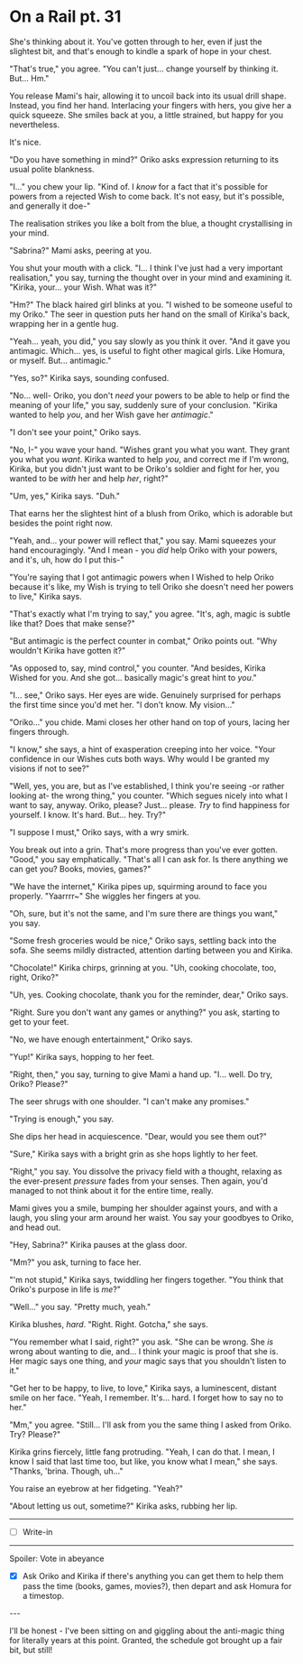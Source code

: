 # On a Rail pt. 31

She's thinking about it. You've gotten through to her, even if just the slightest bit, and that's enough to kindle a spark of hope in your chest.

"That's true," you agree. "You can't just... change yourself by thinking it. But... Hm."

You release Mami's hair, allowing it to uncoil back into its usual drill shape. Instead, you find her hand. Interlacing your fingers with hers, you give her a quick squeeze. She smiles back at you, a little strained, but happy for you nevertheless.

It's nice.

"Do you have something in mind?" Oriko asks expression returning to its usual polite blankness.

"I..." you chew your lip. "Kind of. I *know* for a fact that it's possible for powers from a rejected Wish to come back. It's not easy, but it's possible, and generally it doe-"

The realisation strikes you like a bolt from the blue, a thought crystallising in your mind.

"Sabrina?" Mami asks, peering at you.

You shut your mouth with a click. "I... I think I've just had a very important realisation," you say, turning the thought over in your mind and examining it. "Kirika, your... your Wish. What was it?"

"Hm?" The black haired girl blinks at you. "I wished to be someone useful to my Oriko." The seer in question puts her hand on the small of Kirika's back, wrapping her in a gentle hug.

"Yeah... yeah, you did," you say slowly as you think it over. "And it gave you antimagic. Which... yes, is useful to fight other magical girls. Like Homura, or myself. But... antimagic."

"Yes, so?" Kirika says, sounding confused.

"No... well- Oriko, you don't *need* your powers to be able to help or find the meaning of your life," you say, suddenly sure of your conclusion. "Kirika wanted to help *you*, and her Wish gave her *antimagic*."

"I don't see your point," Oriko says.

"No, I-" you wave your hand. "Wishes grant you what you want. They grant you what you *want*. Kirika wanted to help *you*, and correct me if I'm wrong, Kirika, but you didn't just want to be Oriko's soldier and fight for her, you wanted to be *with* her and help *her*, right?"

"Um, yes," Kirika says. "Duh."

That earns her the slightest hint of a blush from Oriko, which is adorable but besides the point right now.

"Yeah, and... your power will reflect that," you say. Mami squeezes your hand encouragingly. "And I mean - you *did* help Oriko with your powers, and it's, uh, how do I put this-"

"You're saying that I got antimagic powers when I Wished to help Oriko because it's like, my Wish is trying to tell Oriko she doesn't need her powers to live," Kirika says.

"That's exactly what I'm trying to say," you agree. "It's, agh, magic is subtle like that? Does that make sense?"

"But antimagic is the perfect counter in combat," Oriko points out. "Why wouldn't Kirika have gotten it?"

"As opposed to, say, mind control," you counter. "And besides, Kirika Wished for you. And she got... basically magic's great hint to *you*."

"I... see," Oriko says. Her eyes are wide. Genuinely surprised for perhaps the first time since you'd met her. "I don't know. My vision..."

"Oriko..." you chide. Mami closes her other hand on top of yours, lacing her fingers through.

"I know," she says, a hint of exasperation creeping into her voice. "Your confidence in our Wishes cuts both ways. Why would I be granted my visions if not to see?"

"Well, yes, you are, but as I've established, I think you're seeing -or rather looking at- the wrong thing," you counter. "Which segues nicely into what I want to say, anyway. Oriko, please? Just... please. *Try* to find happiness for yourself. I know. It's hard. But... hey. Try?"

"I suppose I must," Oriko says, with a wry smirk.

You break out into a grin. That's more progress than you've ever gotten. "Good," you say emphatically. "That's all I can ask for. Is there anything we can get you? Books, movies, games?"

"We have the internet," Kirika pipes up, squirming around to face you properly. "Yaarrrr\~" She wiggles her fingers at you.

"Oh, sure, but it's not the same, and I'm sure there are things you want," you say.

"Some fresh groceries would be nice," Oriko says, settling back into the sofa. She seems mildly distracted, attention darting between you and Kirika.

"Chocolate!" Kirika chirps, grinning at you. "Uh, cooking chocolate, too, right, Oriko?"

"Uh, yes. Cooking chocolate, thank you for the reminder, dear," Oriko says.

"Right. Sure you don't want any games or anything?" you ask, starting to get to your feet.

"No, we have enough entertainment," Oriko says.

"Yup!" Kirika says, hopping to her feet.

"Right, then," you say, turning to give Mami a hand up. "I... well. Do try, Oriko? Please?"

The seer shrugs with one shoulder. "I can't make any promises."

"Trying is enough," you say.

She dips her head in acquiescence. "Dear, would you see them out?"

"Sure," Kirika says with a bright grin as she hops lightly to her feet.

"Right," you say. You dissolve the privacy field with a thought, relaxing as the ever-present *pressure* fades from your senses. Then again, you'd managed to not think about it for the entire time, really.

Mami gives you a smile, bumping her shoulder against yours, and with a laugh, you sling your arm around her waist. You say your goodbyes to Oriko, and head out.

"Hey, Sabrina?" Kirika pauses at the glass door.

"Mm?" you ask, turning to face her.

"'m not stupid," Kirika says, twiddling her fingers together. "You think that Oriko's purpose in life is *me*?"

"Well..." you say. "Pretty much, yeah."

Kirika blushes, *hard*. "Right. Right. Gotcha," she says.

"You remember what I said, right?" you ask. "She can be wrong. She *is* wrong about wanting to die, and... I think your magic is proof that she is. Her magic says one thing, and *your* magic says that you shouldn't listen to it."

"Get her to be happy, to live, to love," Kirika says, a luminescent, distant smile on her face. "Yeah, I remember. It's... hard. I forget how to say no to her."

"Mm," you agree. "Still... I'll ask from you the same thing I asked from Oriko. Try? Please?"

Kirika grins fiercely, little fang protruding. "Yeah, I can do that. I mean, I know I said that last time too, but like, you know what I mean," she says. "Thanks, 'brina. Though, uh..."

You raise an eyebrow at her fidgeting. "Yeah?"

"About letting us out, sometime?" Kirika asks, rubbing her lip.

---

- [ ] Write-in

---

Spoiler: Vote in abeyance

- [x] Ask Oriko and Kirika if there's anything you can get them to help them pass the time (books, games, movies?), then depart and ask Homura for a timestop.

---​

I'll be honest - I've been sitting on and giggling about the anti-magic thing for literally years at this point. Granted, the schedule got brought up a fair bit, but still! ![:p](data:image/gif;base64,R0lGODlhAQABAIAAAAAAAP///yH5BAEAAAAALAAAAAABAAEAAAIBRAA7 "Stick Out Tongue    :p")
